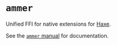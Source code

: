 # `ammer`

Unified FFI for native extensions for [Haxe](https://haxe.org/).

See the [`ammer` manual](https://aurel300.github.io/ammer/) for documentation.
